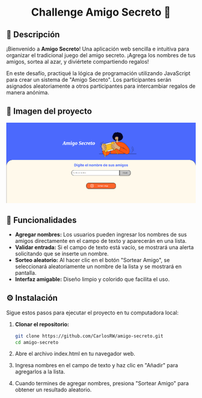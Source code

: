 <h1 align="center"> Challenge Amigo Secreto 🎁 </h1>

## 📄 Descripción
¡Bienvenido a **Amigo Secreto**!
Una aplicación web sencilla e intuitiva para organizar el tradicional juego del amigo secreto. ¡Agrega los nombres de tus amigos, sortea al azar, y diviértete compartiendo regalos!

En este desafío, practiqué la lógica de programación utilizando JavaScript para crear un sistema de "Amigo Secreto". Los participantes serán asignados aleatoriamente a otros participantes para intercambiar regalos de manera anónima.

## 📸 Imagen del proyecto
![Vista previa del proyecto](https://github.com/CarlosRW/Amigo-Secreto/blob/main/assets/imagen%20proyecto%20amigo-secreto.png?raw=true)

## 🚀 Funcionalidades
- **Agregar nombres:** Los usuarios pueden ingresar los nombres de sus amigos directamente en el campo de texto y aparecerán en una lista.
- **Validar entrada:** Si el campo de texto está vacío, se mostrará una alerta solicitando que se inserte un nombre.
- **Sorteo aleatorio:** Al hacer clic en el botón "Sortear Amigo", se seleccionará aleatoriamente un nombre de la lista y se mostrará en pantalla.
- **Interfaz amigable:** Diseño limpio y colorido que facilita el uso.

## ⚙️ Instalación
Sigue estos pasos para ejecutar el proyecto en tu computadora local:
1. **Clonar el repositorio:**
   ```bash
   git clone https://github.com/CarlosRW/amigo-secreto.git
   cd amigo-secreto
2. Abre el archivo index.html en tu navegador web.

3. Ingresa nombres en el campo de texto y haz clic en "Añadir" para agregarlos a la lista.

4. Cuando termines de agregar nombres, presiona "Sortear Amigo" para obtener un resultado aleatorio.
